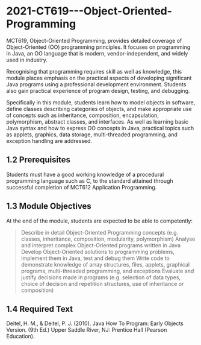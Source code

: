 # 2021-CT619---Object-Oriented-Programming
MCT619, Object-Oriented Programming, provides detailed coverage of Object-Oriented (OO) programming principles. It focuses on programming in Java, an OO language that is modern, vendor-independent, and widely used in industry.

Recognising that programming requires skill as well as knowledge, this module places
emphasis on the practical aspects of developing significant Java programs using a
professional development environment. Students also gain practical experience of
program design, testing, and debugging.

Specifically in this module, students learn how to model objects in software, define
classes describing categories of objects, and make appropriate use of concepts such as
inheritance, composition, encapsulation, polymorphism, abstract classes, and
interfaces. As well as learning basic Java syntax and how to express OO concepts in
Java, practical topics such as applets, graphics, data storage, multi-threaded
programming, and exception handling are addressed.


**1.2 Prerequisites**
--

Students must have a good working knowledge of a procedural programming language
such as C, to the standard attained through successful completion of MCT612
Application Programming.

**1.3 Module Objectives**
--

At the end of the module, students are expected to be able to competently:

> Describe in detail Object-Oriented Programming concepts (e.g.
classes, inheritance, composition, modularity, polymorphism)
> Analyse and interpret complex Object-Oriented programs
written in Java
> Develop Object-Oriented solutions to programming problems,
implement them in Java, test and debug them
> Write code to demonstrate knowledge of array structures,
files, applets, graphical programs, multi-threaded programming,
and exceptions
> Evaluate and justify decisions made in programs (e.g. selection
of data types, choice of decision and repetition structures, use of
inheritance or composition)

**1.4 Required Text**
--

Deitel, H. M., & Deitel, P. J. (2010). Java How To Program: Early Objects Version. (9th Ed.)
Upper Saddle River, NJ: Prentice Hall (Pearson Education).
